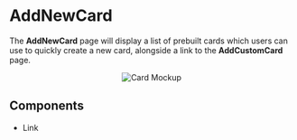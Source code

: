 # AddNewCard

The **AddNewCard** page will display a list of prebuilt cards which users can use to quickly create a new card, alongside a link to the **AddCustomCard** page.

<p align="center">
  <img alt="Card Mockup" src="https://cdn.rawgit.com/jtmcgrath/book-bingo/8404ba3c/Design/Pages/Cards/page-cards-addnewcard.jpg" />
</p>

## Components

- Link
